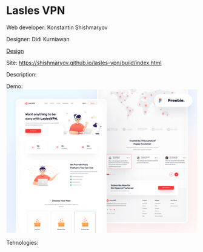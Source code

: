 # Lasles VPN
Web developer: Konstantin Shishmaryov

Designer: Didi Kurniawan

[Design](https://www.figma.com/community/file/858999227165747995)



Site: <https://shishmaryov.github.io/lasles-vpn/build/index.html>



Description:



Demo:
![Preview](Preview.jpg)


Tehnologies:
